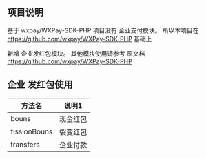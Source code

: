 ## 项目说明

 基于 wxpay/WXPay-SDK-PHP 项目没有 企业支付模块。 所以本项目在 https://github.com/wxpay/WXPay-SDK-PHP 基础上
 
 新增 企业发红包模块。 其他模块使用请参考  原文档 https://github.com/wxpay/WXPay-SDK-PHP
 
 
## 企业 发红包使用

|方法名 | 说明1 |
|--------|--------|
|bouns| 现金红包 |
|fissionBouns | 裂变红包|
|transfers | 企业付款 |
